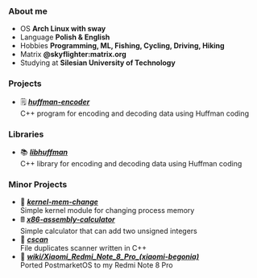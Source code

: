 ### About me
- OS **Arch Linux with sway**
- Language **Polish & English**
- Hobbies **Programming, ML, Fishing, Cycling, Driving, Hiking**
- Matrix **@skyflighter:matrix.org**
- Studying at **Silesian University of Technology**

### Projects
- 🗒️ [***huffman-encoder***](https://github.com/michaelskyf/huffman-encoder) <br>
   C++ program for encoding and decoding data using Huffman coding
  
### Libraries
- 📚 [***libhuffman***](https://github.com/michaelskyf/libhuffman) <br>
   C++ library for encoding and decoding data using Huffman coding 

### Minor Projects
- 🐧 [***kernel-mem-change***](https://github.com/michaelskyf/kernel-mem-change) <br>
  Simple kernel module for changing process memory
- 🖩 [***x86-assembly-calculator***](https://github.com/michaelskyf/x86-assembly-calculator) <br>
  Simple calculator that can add two unsigned integers
- 📁 [***cscan***](https://github.com/michaelskyf/cscan) <br>
  File duplicates scanner written in C++
- 📱 [***wiki/Xiaomi_Redmi_Note_8_Pro_(xiaomi-begonia)***](https://wiki.postmarketos.org/wiki/Xiaomi_Redmi_Note_8_Pro_(xiaomi-begonia)) <br>
  Ported PostmarketOS to my Redmi Note 8 Pro
